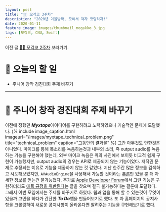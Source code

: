 ```yaml
---
layout: post
title: "🧑‍💻 모각코 3주차"
description: "2020년 겨울방학, 모여서 각자 코딩하자!"
date: 2020-01-11
feature_image: images/thumbnail_mogakko_3.jpg
tags: [모각코, CNU, Swift]
---
```


이전 글 [🧑‍💻 모각코 2주차](https://yabby1997.github.io/mogakko_2) 보러가기.

# 👀 오늘의 할 일
- 주니어 창작 경진대회 주제 바꾸기

---

# 🐣 주니어 창작 경진대회 주제 바꾸기
이전에 정했던 ***Myxtape***아이디어를 구현하려고 노력하였으나 기술적인 문제에 도달했다. 
{% include image_caption.html imageurl="/images/myxtape_technical_problem.png" title="technical_problem" caption="그동안의 결과물" %}
그간 아무것도 안한것은 아니었다. 마이크를 통해 목소리를 녹음하는것과 내부의 소리, 즉 output audio를 녹음하는 기능을 구현해야 했는데, 외부 마이크 녹음은 위의 사진에서 보이듯 비교적 쉽게 구현이 가능했지만, output audio의 경우는 API로 제공되지 않는 기능이었다. 저작권 문제로 추정되는 이유로 기능을 제공하지 않는 것 같았다. 지난 한주간 많은 정보를 검색하고 시도해보았지만, `AVAudioEngine`을 사용해서 가능할 것이라는 [추론](https://stackoverflow.com/questions/27828191/recording-output-audio-with-swift)만 있을 뿐 더 자세한 정보를 얻는건 불가능했다. 추가로  [Apple Developer Forum](https://forums.developer.apple.com/welcome)에서 그런 기능은 구현하더라도 [애플 규정을 위반된다](https://forums.developer.apple.com/thread/79033)는 글을 찾으며 결국 불가능하다는 결론에 도달했다. 그래서 이번 모임에서는 주제를 바꾸기로 하였다.
웹과 앱을 통해 할 수 있는것이 무엇이 있을까 고민을 하다가 간단한 ***To Do***앱을 만들어보기로 했다. 또 과 홈페이지의 공지사항을 크롤링하여 새로운 공지사항이 올라온다면 알려주는 기능을 구현해보기로 했다. 
